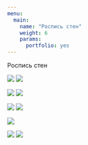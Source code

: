 ```yaml
---
menu:
  main:
    name: "Роспись стен"
    weight: 6
    params:
      portfolio: yes
---
```

Роспись стен

![](DSC09619.png) ![](DSC09615.jpg)

![](DSC02152.png) ![](DSC03262.png)

![](caffe_progr.jpg) ![](XXXL.jpg)

![](Cafe.png)

![](helsinki.jpg) ![](school.png)
